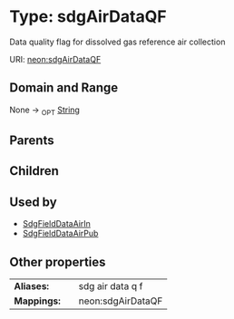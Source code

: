 
# Type: sdgAirDataQF


Data quality flag for dissolved gas reference air collection

URI: [neon:sdgAirDataQF](https://data.neonscience.org/sdgAirDataQF)


## Domain and Range

None ->  <sub>OPT</sub> [String](types/String.md)

## Parents


## Children


## Used by

 * [SdgFieldDataAirIn](SdgFieldDataAirIn.md)
 * [SdgFieldDataAirPub](SdgFieldDataAirPub.md)

## Other properties

|  |  |  |
| --- | --- | --- |
| **Aliases:** | | sdg air data q f |
| **Mappings:** | | neon:sdgAirDataQF |

